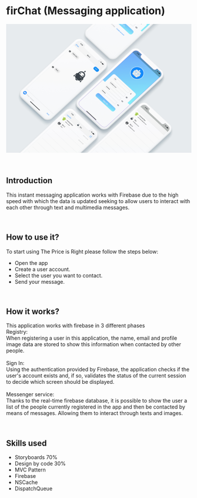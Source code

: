 # firChat (Messaging application)
<p align="center">
  <img src="/images/firChat.jpg" height="350" width="650"/>
</p>
<br/>
<h2>Introduction</h2> 
<p>This instant messaging application works with Firebase due to the high speed with which the data is updated seeking to allow users to interact with each other through text and multimedia messages.</p>
<br/>
<h2>How to use it?</h2> 
<p>To start using The Price is Right please follow the steps below:</p>
<ul>
  <li>Open the app</li>
  <li>Create a user account.</li>
  <li>Select the user you want to contact.</li>
  <li>Send your message.</li>
</ul>
<br/>
<h2>How it works?</h2>
<p>This application works with firebase in 3 different phases <br>
  Registry:<br>
  When registering a user in this application, the name, email and profile image data are stored to show this information when contacted by other people.<br><br>
  Sign In:<br>
  Using the authentication provided by Firebase, the application checks if the user's account exists and, if so, validates the status of the current session to decide which screen should be displayed.<br><br>
  Messenger service: <br>
  Thanks to the real-time firebase database, it is possible to show the user a list of the people currently registered in the app and then be contacted by means of messages.
Allowing them to interact through texts and images.
</p>
<br/>
<h2>Skills used</h2> 
<ul>
  <li>Storyboards 70%</li>
  <li>Design by code 30%</li>
  <li>MVC Pattern</li>
  <li>Firebase</li>
  <li>NSCache</li>
  <li>DispatchQueue</li>
</ul>
